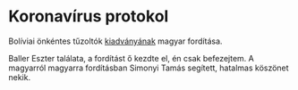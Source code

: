 # Koronavírus protokol

Bolíviai önkéntes tűzoltók [kiadványának](https://www.facebook.com/geosbolivia/posts/2801908279889094) magyar fordítása.

Baller Eszter találata, a fordítást ő kezdte el, én csak befezejtem. A magyarról magyarra fordításban Simonyi Tamás segített, hatalmas köszönet nekik.
